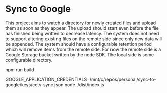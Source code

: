 # Sync to Google

This project aims to watch a directory for newly created files and upload them as soon as they appear.
The upload should start even before the file has finished being written to decrease latency.
The system does not need to support altering existing files on the remote side since only new data will be appended.
The system should have a configurable retention period which will remove items from the remote side.
For now the remote side is a Google Storage bucket written by the node SDK.
The local side is some configurable directory.

npm run build

GOOGLE_APPLICATION_CREDENTIALS=/mnt/c/repos/personal/sync-to-google/keys/cctv-sync.json node ./dist/index.js

